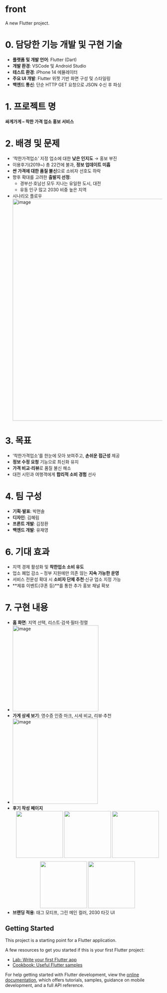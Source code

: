 # front

A new Flutter project.

# 0. 담당한 기능 개발 및 구현 기술
- **플랫폼 및 개발 언어**: Flutter (Dart)
- **개발 환경**: VSCode 및 Android Studio
- **테스트 환경**: iPhone 14 에뮬레이터
- **주요 UI 개발**: Flutter 위젯 기반 화면 구성 및 스타일링
- **백엔드 통신**: 단순 HTTP GET 요청으로 JSON 수신 후 파싱

# 1. 프로젝트 명
**싸게가게 – 착한 가격 업소 홍보 서비스**

# 2. 배경 및 문제
- ‘착한가격업소’ 지정 업소에 대한 **낮은 인지도** → 홍보 부진  
- 이용후기(2019~) 총 22건에 불과, **정보 업데이트 미흡**  
- **싼 가격에 대한 품질 불신**으로 소비자 선호도 하락  
- 향후 확대를 고려한 **출발지 선정**:  
  - 경부선·호남선 모두 지나는 유일한 도시, 대전  
  - 유동 인구 많고 2030 비중 높은 지역
- 시나리오 플로우
  <img width="710" alt="image" src="https://github.com/user-attachments/assets/efd5c25a-5776-4cc0-9c29-74e3a6898289" />


# 3. 목표
- ‘착한가격업소’를 한눈에 모아 보여주고, **손쉬운 접근성** 제공  
- **정보 수정 요청** 기능으로 최신화 유지  
- **가격 비교·리뷰**로 품질 불신 해소  
- 대전 시민과 여행객에게 **합리적 소비 경험** 선사  

# 4. 팀 구성
- **기획·발표**: 박현솔
- **디자인**: 김혜림
- **프론트 개발**: 김정환
- **백엔드 개발**: 유재영

# 6. 기대 효과
- 지역 경제 활성화 및 **착한업소 소비 유도**  
- 업소 폐업 감소 – 정부 지원에만 의존 않는 **지속 가능한 운영**  
- 서비스 전문성 확대 시 **소비자 단체 추천**·신규 업소 지정 가능  
- **제휴 이벤트(쿠폰 등)**를 통한 추가 홍보 채널 확보  

# 7. 구현 내용
- **홈 화면**: 지역 선택, 리스트·검색·필터·정렬
- <img width="275" alt="image" src="https://github.com/user-attachments/assets/936bcc9d-622d-4626-a07e-2f63792d9003" />
- **가게 상세 보기**: 영수증 인증 마크, 시세 비교, 리뷰·추천
- <img width="273" alt="image" src="https://github.com/user-attachments/assets/d23b1569-45f4-4671-a3a9-5f2670609f87" />
- **후기 작성 페이지**  
  <div style="text-align:center">
    <img src="https://github.com/user-attachments/assets/d5a22cb9-5d5c-49df-8778-251dd660c36a" width="150" />
    <img src="https://github.com/user-attachments/assets/ff018a36-9e36-4031-a95a-911b92d7014e" width="150" />
    <img src="https://github.com/user-attachments/assets/7f1a8a26-53bd-4448-b543-32e4cc2fcd1e" width="150" />
  </div>
  <div style="text-align:center; margin-top:8px;">
    <img src="https://github.com/user-attachments/assets/021c826c-1ede-476a-8a18-6a564ae1c6c1" width="150" />
    <img src="https://github.com/user-attachments/assets/1a94d909-2757-48e8-bdd3-e407fbbf997d" width="150" />
  </div>
- **브랜딩 적용**: 태그 모티프, 그린 메인 컬러, 2030 타깃 UI  


## Getting Started

This project is a starting point for a Flutter application.

A few resources to get you started if this is your first Flutter project:

- [Lab: Write your first Flutter app](https://docs.flutter.dev/get-started/codelab)
- [Cookbook: Useful Flutter samples](https://docs.flutter.dev/cookbook)

For help getting started with Flutter development, view the
[online documentation](https://docs.flutter.dev/), which offers tutorials,
samples, guidance on mobile development, and a full API reference.
